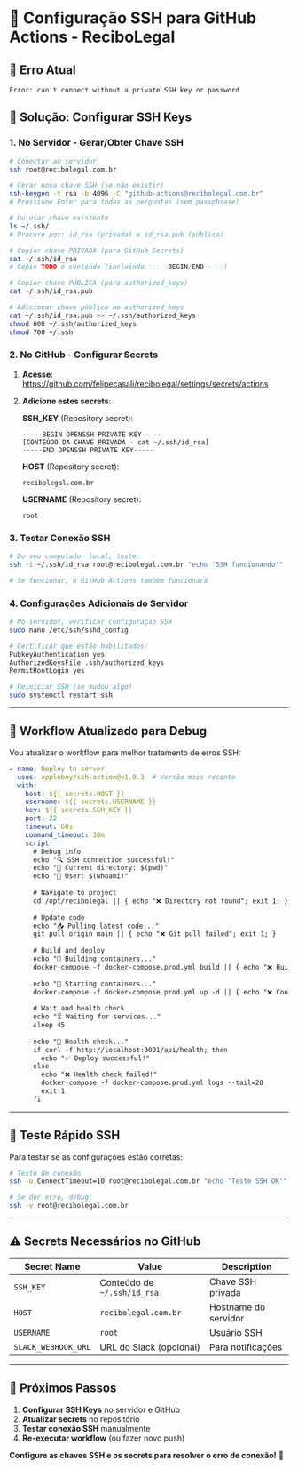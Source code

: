 # 🔑 Configuração SSH para GitHub Actions - ReciboLegal

## 🚨 **Erro Atual**
```
Error: can't connect without a private SSH key or password
```

## 🔧 **Solução: Configurar SSH Keys**

### **1. No Servidor - Gerar/Obter Chave SSH**

```bash
# Conectar ao servidor
ssh root@recibolegal.com.br

# Gerar nova chave SSH (se não existir)
ssh-keygen -t rsa -b 4096 -C "github-actions@recibolegal.com.br"
# Pressione Enter para todas as perguntas (sem passphrase)

# Ou usar chave existente
ls ~/.ssh/
# Procure por: id_rsa (privada) e id_rsa.pub (pública)

# Copiar chave PRIVADA (para GitHub Secrets)
cat ~/.ssh/id_rsa
# Copie TODO o conteúdo (incluindo -----BEGIN/END-----)

# Copiar chave PÚBLICA (para authorized_keys)
cat ~/.ssh/id_rsa.pub

# Adicionar chave pública ao authorized_keys
cat ~/.ssh/id_rsa.pub >> ~/.ssh/authorized_keys
chmod 600 ~/.ssh/authorized_keys
chmod 700 ~/.ssh
```

### **2. No GitHub - Configurar Secrets**

1. **Acesse**: https://github.com/felipecasali/recibolegal/settings/secrets/actions

2. **Adicione estes secrets**:

   **SSH_KEY** (Repository secret):
   ```
   -----BEGIN OPENSSH PRIVATE KEY-----
   [CONTEÚDO DA CHAVE PRIVADA - cat ~/.ssh/id_rsa]
   -----END OPENSSH PRIVATE KEY-----
   ```

   **HOST** (Repository secret):
   ```
   recibolegal.com.br
   ```
   
   **USERNAME** (Repository secret):
   ```
   root
   ```

### **3. Testar Conexão SSH**

```bash
# Do seu computador local, teste:
ssh -i ~/.ssh/id_rsa root@recibolegal.com.br "echo 'SSH funcionando'"

# Se funcionar, o GitHub Actions também funcionará
```

### **4. Configurações Adicionais do Servidor**

```bash
# No servidor, verificar configuração SSH
sudo nano /etc/ssh/sshd_config

# Certificar que estão habilitados:
PubkeyAuthentication yes
AuthorizedKeysFile .ssh/authorized_keys
PermitRootLogin yes

# Reiniciar SSH (se mudou algo)
sudo systemctl restart ssh
```

---

## 🔄 **Workflow Atualizado para Debug**

Vou atualizar o workflow para melhor tratamento de erros SSH:

```yaml
- name: Deploy to server
  uses: appleboy/ssh-action@v1.0.3  # Versão mais recente
  with:
    host: ${{ secrets.HOST }}
    username: ${{ secrets.USERNAME }}
    key: ${{ secrets.SSH_KEY }}
    port: 22
    timeout: 60s
    command_timeout: 30m
    script: |
      # Debug info
      echo "🔍 SSH connection successful!"
      echo "📁 Current directory: $(pwd)"
      echo "👤 User: $(whoami)"
      
      # Navigate to project
      cd /opt/recibolegal || { echo "❌ Directory not found"; exit 1; }
      
      # Update code
      echo "📥 Pulling latest code..."
      git pull origin main || { echo "❌ Git pull failed"; exit 1; }
      
      # Build and deploy
      echo "🐳 Building containers..."
      docker-compose -f docker-compose.prod.yml build || { echo "❌ Build failed"; exit 1; }
      
      echo "🚀 Starting containers..."
      docker-compose -f docker-compose.prod.yml up -d || { echo "❌ Container start failed"; exit 1; }
      
      # Wait and health check
      echo "⏳ Waiting for services..."
      sleep 45
      
      echo "🏥 Health check..."
      if curl -f http://localhost:3001/api/health; then
        echo "✅ Deploy successful!"
      else
        echo "❌ Health check failed!"
        docker-compose -f docker-compose.prod.yml logs --tail=20
        exit 1
      fi
```

---

## 🧪 **Teste Rápido SSH**

Para testar se as configurações estão corretas:

```bash
# Teste de conexão
ssh -o ConnectTimeout=10 root@recibolegal.com.br "echo 'Teste SSH OK'"

# Se der erro, debug:
ssh -v root@recibolegal.com.br
```

---

## ⚠️ **Secrets Necessários no GitHub**

| Secret Name | Value | Description |
|-------------|-------|-------------|
| `SSH_KEY` | Conteúdo de `~/.ssh/id_rsa` | Chave SSH privada |
| `HOST` | `recibolegal.com.br` | Hostname do servidor |
| `USERNAME` | `root` | Usuário SSH |
| `SLACK_WEBHOOK_URL` | URL do Slack (opcional) | Para notificações |

---

## 🎯 **Próximos Passos**

1. **Configurar SSH Keys** no servidor e GitHub
2. **Atualizar secrets** no repositório
3. **Testar conexão SSH** manualmente
4. **Re-executar workflow** (ou fazer novo push)

**Configure as chaves SSH e os secrets para resolver o erro de conexão!** 🔑
